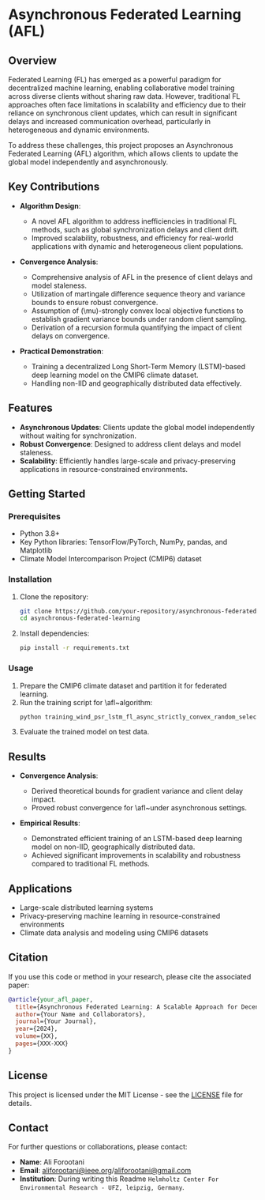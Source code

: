 # Asynchronous Federated Learning (AFL)

## Overview
Federated Learning (FL) has emerged as a powerful paradigm for decentralized machine learning, enabling collaborative model training across diverse clients without sharing raw data. However, traditional FL approaches often face limitations in scalability and efficiency due to their reliance on synchronous client updates, which can result in significant delays and increased communication overhead, particularly in heterogeneous and dynamic environments. 

To address these challenges, this project proposes an Asynchronous Federated Learning (AFL) algorithm, which allows clients to update the global model independently and asynchronously.

## Key Contributions

- **Algorithm Design**: 
  - A novel AFL algorithm to address inefficiencies in traditional FL methods, such as global synchronization delays and client drift.
  - Improved scalability, robustness, and efficiency for real-world applications with dynamic and heterogeneous client populations.

- **Convergence Analysis**:
  - Comprehensive analysis of AFL in the presence of client delays and model staleness.
  - Utilization of martingale difference sequence theory and variance bounds to ensure robust convergence.
  - Assumption of \(\mu\)-strongly convex local objective functions to establish gradient variance bounds under random client sampling.
  - Derivation of a recursion formula quantifying the impact of client delays on convergence.

- **Practical Demonstration**:
  - Training a decentralized Long Short-Term Memory (LSTM)-based deep learning model on the CMIP6 climate dataset.
  - Handling non-IID and geographically distributed data effectively.

## Features

- **Asynchronous Updates**: Clients update the global model independently without waiting for synchronization.
- **Robust Convergence**: Designed to address client delays and model staleness.
- **Scalability**: Efficiently handles large-scale and privacy-preserving applications in resource-constrained environments.

## Getting Started

### Prerequisites
- Python 3.8+
- Key Python libraries: TensorFlow/PyTorch, NumPy, pandas, and Matplotlib
- Climate Model Intercomparison Project (CMIP6) dataset

### Installation
1. Clone the repository:
   ```bash
   git clone https://github.com/your-repository/asynchronous-federated-learning.git
   cd asynchronous-federated-learning
   ```
2. Install dependencies:
   ```bash
   pip install -r requirements.txt
   ```

### Usage
1. Prepare the CMIP6 climate dataset and partition it for federated learning.
2. Run the training script for \afl~algorithm:
   ```bash
   python training_wind_psr_lstm_fl_async_strictly_convex_random_selection.py
   ```
3. Evaluate the trained model on test data.

## Results
- **Convergence Analysis**:
  - Derived theoretical bounds for gradient variance and client delay impact.
  - Proved robust convergence for \afl~under asynchronous settings.

- **Empirical Results**:
  - Demonstrated efficient training of an LSTM-based deep learning model on non-IID, geographically distributed data.
  - Achieved significant improvements in scalability and robustness compared to traditional FL methods.

## Applications
- Large-scale distributed learning systems
- Privacy-preserving machine learning in resource-constrained environments
- Climate data analysis and modeling using CMIP6 datasets

## Citation
If you use this code or method in your research, please cite the associated paper:
```bibtex
@article{your_afl_paper,
  title={Asynchronous Federated Learning: A Scalable Approach for Decentralized Machine Learning},
  author={Your Name and Collaborators},
  journal={Your Journal},
  year={2024},
  volume={XX},
  pages={XXX-XXX}
}
```

## License
This project is licensed under the MIT License - see the [LICENSE](LICENSE) file for details.

## Contact
For further questions or collaborations, please contact:
- **Name**: Ali Forootani
- **Email**: aliforootani@ieee.org/aliforootani@gmail.com
- **Institution**: During writing this Readme `Helmholtz Center For Environmental Research - UFZ, leipzig, Germany`.

